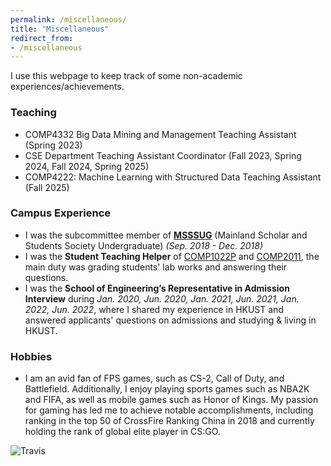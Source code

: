 ```yaml
---
permalink: /miscellaneous/
title: "Miscellaneous"
redirect_from:
- /miscellaneous
---
```



I use this webpage to keep track of some non-academic experiences/achievements.

### Teaching

* COMP4332 Big Data Mining and Management Teaching Assistant (Spring 2023)
* CSE Department Teaching Assistant Coordinator (Fall 2023, Spring 2024, Fall 2024, Spring 2025)
* COMP4222: Machine Learning with Structured Data Teaching Assistant (Fall 2025)

### Campus Experience

- I was the subcommittee member of [**MSSSUG**](http://ug.msss.ust.hk/) (Mainland Scholar and Students Society
  Undergraduate) *(Sep. 2018 - Dec. 2018)*
- I was the **Student Teaching Helper** of [COMP1022P](http://course.cse.ust.hk/comp1022p)
  and [COMP2011](http://course.cse.ust.hk/comp2011), the main duty was grading students' lab works and answering their
  questions.
- I was the **School of Engineering’s Representative in Admission Interview** during *Jan. 2020, Jun. 2020, Jan. 2021,
  Jun. 2021, Jan. 2022, Jun. 2022*, where I shared my experience in HKUST and answered applicants' questions on
  admissions and studying & living in HKUST.

### Hobbies

- I am an avid fan of FPS games, such as CS-2, Call of Duty, and Battlefield. Additionally, I enjoy playing sports games such as NBA2K and FIFA, as well as mobile games such as Honor of Kings. My passion for gaming has led me to achieve notable accomplishments, including ranking in the top 50 of CrossFire Ranking China in 2018 and currently holding the rank of global elite player in CS:GO.

![Travis](https://steam-stat.vercel.app/api?profileName=mighty-weaver)
